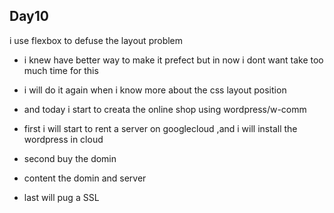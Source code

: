 ## Day10

i use flexbox to defuse the layout problem 

- i knew have better way to make it prefect but in now i dont want take too much time for this 

- i will do it again when i know more about the css layout position

- and today i start to creata the online shop using wordpress/w-comm 

- first i will start to rent a server on googlecloud ,and i will install the wordpress in cloud

- second buy the domin 

- content the domin and server 

- last will pug a SSL 
